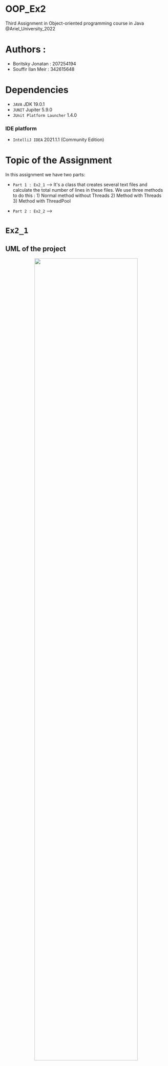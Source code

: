 # OOP_Ex2
Third Assignment in Object-oriented programming course in Java @Ariel_University_2022

# Authors :
* Boritsky Jonatan : 207254194
* Souffir Ilan Meir : 342615648

# Dependencies

* ``JAVA`` JDK 19.0.1
* ``JUNIT`` Jupiter 5.9.0
* ``JUnit Platform Launcher`` 1.4.0

### IDE platform
* ``IntelliJ IDEA`` 2021.1.1 (Community Edition)

# Topic of the Assignment 
In this assignment we have two parts:
* ```Part 1 : Ex2_1``` -->  It's a class that creates several text files and calculate the total number of lines in these files. We use three methods to do this : 1) Normal method without Threads  2) Method with Threads  3) Method with ThreadPool 

* ```Part 2 : Ex2_2``` -->

# ```Ex2_1 ```
## UML of the project 
<p align="center">
  <img align="center" width=80% src = "https://user-images.githubusercontent.com/55143087/210436830-59020281-6a61-4902-8bca-98aa585104f9.png"/>
</p>

## Ex2_1 contains 4 classes :
### Ex2_1.java
This class creates several text files and calculate the total number of lines in these files with methods using nothing, threads and threadPool.<br>
Explanation of each methods :
* createTextFiles(int n, int seed, int bound) --> This method creates n text files on disk and returns an array of the file names. In each line we write a sentence : "Hello World".
* getNumOfLines(String[] fileNames) --> Gives the total number of lines in these files. This method doesn't use any thread.
* getNumOfLinesThreads(String[] fileNames) --> Gives the total number of lines in these files using Threads.
* getNumOfLinesThreadPool(String[] fileNames) --> Gives the total number of lines in these files using ThreadPool.

### functions.java
This class contains helps functions that we use in our Ex2_1.java class.<br>
Explanation of each methods :
* count_lines(String file_name) --> Opens a file and counts the lines inside the file.
* create_files(int num_file) --> Creates a new file with the name "file_X".
* write_files(String file_name, int num_lines) --> Writes "Hello World" in each line of the file.

### FileLineCounter.java
This class extends Thread that we need to use threads in our function number 3 "getNumOfLinesThreads(String[] fileNames)". <br>
Objects of this class :
* fileName --> Name of the file.
* numOfLines --> Number of lines.<br><br>
Explanation of each methods :
* FileLineCounter(String fileName) --> Constructor.
* run() --> Run method for the third function with threads.
* getNumOfLines() --> Gives the num of lines into threads.

### FileLineCounterCallable.java
This class is an implement of Callable that we need to use ThreadPool in our function number 4 "getNumOfLinesThreadPool(String[] fileNames)".<br>
Objects of this class :
* fileName --> Name of the file.
* numOfLines --> Number of lines.<br><br>
Explanation of each methods :
* FileLineCounterCallable(String fileName) --> Constructor.
* call() --> Call method for the forth function with ThreadPool.

## Results for our 3 functions 
### For 
### For
### For
### For
### For n=10 000, seed=42, bound=99 999 :
```
[Normal Example]
Number of lines : 498839180
Time in milliseconds : 49523

[Example using Threads]
Number of lines : 498839180
Time in milliseconds : 24363

[Example using Threads Pool]
Number of lines : 498839180
Time in milliseconds : 23994
```
### Explications des Resultats selon les zmanei ritsa si ils sont chavim ou pas.



## How to run Ex2_1 ?



# ```Ex2_2 ```

## UML of the project 
<p align="center">
  <img align="center" width=80% src = ""/>
</p>

## How to run Ex2_2 ?





